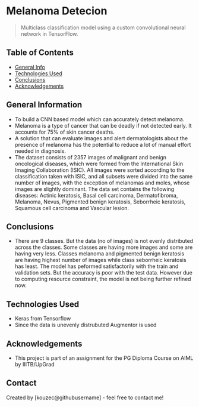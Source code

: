 # Melanoma Detecion
>Multiclass classification model using a custom convolutional neural network in TensorFlow.


## Table of Contents
* [General Info](#general-information)
* [Technologies Used](#technologies-used)
* [Conclusions](#conclusions)
* [Acknowledgements](#acknowledgements)

<!-- You can include any other section that is pertinent to your problem -->

## General Information
- To build a CNN based model which can accurately detect melanoma.
- Melanoma is a type of cancer that can be deadly if not detected early. It accounts for 75% of skin cancer deaths.
- A solution that can evaluate images and alert dermatologists about the presence of melanoma has the potential to reduce a lot of manual effort needed in diagnosis.
- The dataset consists of 2357 images of malignant and benign oncological diseases, which were formed from the International Skin Imaging Collaboration (ISIC). All images were sorted according to the classification taken with ISIC, and all subsets were divided into the same number of images, with the exception of melanomas and moles, whose images are slightly dominant. The data set contains the following diseases: Actinic keratosis, Basal cell carcinoma, Dermatofibroma, Melanoma, Nevus, Pigmented benign keratosis, Seborrheic keratosis, Squamous cell carcinoma and Vascular lesion.

<!-- You don't have to answer all the questions - just the ones relevant to your project. -->

## Conclusions
- There are 9 classes. But the data (no of images) is not evenly distributed across the classes. Some classes are having more images and some are having very less. Classes melanoma and pigmented benign keratosis are having highest number of images while class seborrheic keratosis has least. The model has peformed satisfactorily with the train and validation sets. But the accuracy is poor with the test data. However due to computing resource constraint, the model is not being further refined now.
<!-- You don't have to answer all the questions - just the ones relevant to your project. -->


## Technologies Used
- Keras from Tensorflow
- Since the data is unevenly distrubuted Augmentor is used

<!-- As the libraries versions keep on changing, it is recommended to mention the version of library used in this project -->

## Acknowledgements
- This project is part of an assignment for the PG Diploma Course on AIML by IIITB/UpGrad

## Contact
Created by [kouzec@githubusername] - feel free to contact me!


<!-- Optional -->
<!-- ## License -->
<!-- This project is open source and available under the [... License](). -->

<!-- You don't have to include all sections - just the one's relevant to your project -->

